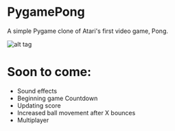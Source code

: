# PygamePong
A simple Pygame clone of Atari's first video game, Pong. 

![alt tag](https://github.com/Joshalexjacobs/joshalexjacobs.github.io/blob/master/img/pong.png?raw=true)

# Soon to come:
* Sound effects
* Beginning game Countdown
* Updating score
* Increased ball movement after X bounces
* Multiplayer
